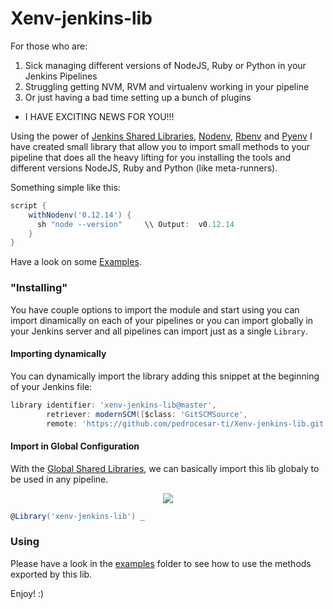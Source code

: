 # Xenv-jenkins-lib

For those who are:
1. Sick managing different versions of NodeJS, Ruby or Python in your Jenkins Pipelines
2. Struggling getting NVM, RVM and virtualenv working in your pipeline
3. Or just having a bad time setting up a bunch of plugins

- I HAVE EXCITING NEWS FOR YOU!!! 


Using the power of [Jenkins Shared Libraries](https://jenkins.io/doc/book/pipeline/shared-libraries/), [Nodenv](https://github.com/nodenv/nodenv), [Rbenv](https://github.com/rbenv/rbenv) and [Pyenv](https://github.com/pyenv/pyenv) I have created small library that allow you to import small methods to your pipeline that does all the heavy lifting for you installing the tools and different versions NodeJS, Ruby and Python (like meta-runners).


Something simple like this:
```groovy
script {
    withNodenv('0.12.14') {
      sh "node --version"     \\ Output:  v0.12.14
    }
}
```

Have a look on some [Examples](./examples/).

### "Installing"
You have couple options to import the module and start using you can import dinamically on each of your pipelines or you can import globally in your Jenkins server and all pipelines can import just as a single `Library`.

#### Importing dynamically
You can dynamically import the library adding this snippet at the beginning of your Jenkins file:
```groovy
library identifier: 'xenv-jenkins-lib@master', 
        retriever: modernSCM([$class: 'GitSCMSource', 
        remote: 'https://github.com/pedrocesar-ti/Xenv-jenkins-lib.git'])
```

#### Import in Global Configuration
With the [Global Shared Libraries](https://jenkins.io/doc/book/pipeline/shared-libraries/#global-shared-libraries), we can basically import this lib globaly to be used in any pipeline. 
<p align="center"><img src="https://dl.dropboxusercontent.com/s/c74sr7mqgyqoo9x/Screen%20Shot%202018-09-23%20at%207.04.52%20AM.png"Jenkins Global"></p>

```groovy
@Library('xenv-jenkins-lib') _
```

### Using
Please have a look in the [examples](./examples/) folder to see how to use the methods exported by this lib.







Enjoy! :)
